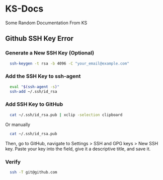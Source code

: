 # KS-Docs
Some Random Documentation From KS

## Github SSH Key Error
### Generate a New SSH Key (Optional)
```sh
  ssh-keygen -t rsa -b 4096 -C "your_email@example.com"
```

### Add the SSH Key to ssh-agent
```sh
  eval "$(ssh-agent -s)"
  ssh-add ~/.ssh/id_rsa
```

### Add SSH Key to GitHub
```sh
  cat ~/.ssh/id_rsa.pub | xclip -selection clipboard
```
Or manually
```sh
  cat ~/.ssh/id_rsa.pub
```
Then, go to GitHub, navigate to Settings > SSH and GPG keys > New SSH key.
Paste your key into the field, give it a descriptive title, and save it.

### Verify
```sh
  ssh -T git@github.com

```
